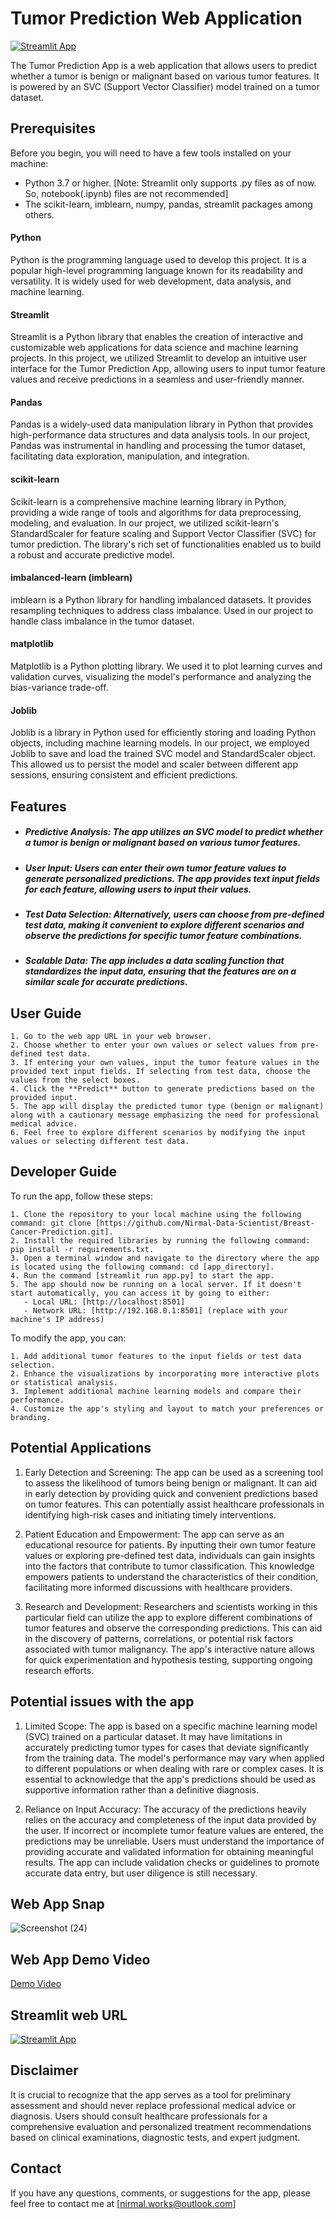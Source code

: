 # Tumor Prediction Web Application

[![Streamlit App](https://static.streamlit.io/badges/streamlit_badge_black_white.svg)](https://breast-cancer-prediction.streamlit.app/)

The Tumor Prediction App is a web application that allows users to predict whether a tumor is benign or malignant based on various tumor features. It is powered by an SVC (Support Vector Classifier) model trained on a tumor dataset.

## Prerequisites

Before you begin, you will need to have a few tools installed on your machine:

* Python 3.7 or higher.
    [Note: Streamlit only supports .py files as of now. So, notebook(.ipynb) files are not recommended]
* The scikit-learn, imblearn, numpy, pandas, streamlit packages among others.

#### Python

Python is the programming language used to develop this project. It is a popular high-level programming language known for its readability and versatility. It is widely used for web development, data analysis, and machine learning.

#### Streamlit

Streamlit is a Python library that enables the creation of interactive and customizable web applications for data science and machine learning projects. In this project, we utilized Streamlit to develop an intuitive user interface for the Tumor Prediction App, allowing users to input tumor feature values and receive predictions in a seamless and user-friendly manner.

#### Pandas

Pandas is a widely-used data manipulation library in Python that provides high-performance data structures and data analysis tools. In our project, Pandas was instrumental in handling and processing the tumor dataset, facilitating data exploration, manipulation, and integration.

#### scikit-learn

Scikit-learn is a comprehensive machine learning library in Python, providing a wide range of tools and algorithms for data preprocessing, modeling, and evaluation. In our project, we utilized scikit-learn's StandardScaler for feature scaling and Support Vector Classifier (SVC) for tumor prediction. The library's rich set of functionalities enabled us to build a robust and accurate predictive model.

#### imbalanced-learn (imblearn)

imblearn is a Python library for handling imbalanced datasets. It provides resampling techniques to address class imbalance. Used in our project to handle class imbalance in the tumor dataset.

#### matplotlib

Matplotlib is a Python plotting library. We used it to plot learning curves and validation curves, visualizing the model's performance and analyzing the bias-variance trade-off.

#### Joblib

Joblib is a library in Python used for efficiently storing and loading Python objects, including machine learning models. In our project, we employed Joblib to save and load the trained SVC model and StandardScaler object. This allowed us to persist the model and scaler between different app sessions, ensuring consistent and efficient predictions.

## Features

* ##### Predictive Analysis: The app utilizes an SVC model to predict whether a tumor is benign or malignant based on various tumor features.

* ##### User Input: Users can enter their own tumor feature values to generate personalized predictions. The app provides text input fields for each feature, allowing users to input their values.

* ##### Test Data Selection: Alternatively, users can choose from pre-defined test data, making it convenient to explore different scenarios and observe the predictions for specific tumor feature combinations.

* ##### Scalable Data: The app includes a data scaling function that standardizes the input data, ensuring that the features are on a similar scale for accurate predictions.

## User Guide

    1. Go to the web app URL in your web browser.
    2. Choose whether to enter your own values or select values from pre-defined test data.
    3. If entering your own values, input the tumor feature values in the provided text input fields. If selecting from test data, choose the values from the select boxes.
    4. Click the **Predict** button to generate predictions based on the provided input.
    5. The app will display the predicted tumor type (benign or malignant) along with a cautionary message emphasizing the need for professional medical advice.
    6. Feel free to explore different scenarios by modifying the input values or selecting different test data.

## Developer Guide

To run the app, follow these steps:

    1. Clone the repository to your local machine using the following command: git clone [https://github.com/Nirmal-Data-Scientist/Breast-Cancer-Prediction.git].
    2. Install the required libraries by running the following command: pip install -r requirements.txt.
    3. Open a terminal window and navigate to the directory where the app is located using the following command: cd [app_directory].
    4. Run the command [streamlit run app.py] to start the app.
    5. The app should now be running on a local server. If it doesn't start automatically, you can access it by going to either:
       - Local URL: [http://localhost:8501]
       - Network URL: [http://192.168.0.1:8501] (replace with your machine's IP address)

To modify the app, you can:

    1. Add additional tumor features to the input fields or test data selection.
    2. Enhance the visualizations by incorporating more interactive plots or statistical analysis.
    3. Implement additional machine learning models and compare their performance.
    4. Customize the app's styling and layout to match your preferences or branding.

## Potential Applications

1. Early Detection and Screening: The app can be used as a screening tool to assess the likelihood of tumors being benign or malignant. It can aid in early detection by providing quick and convenient predictions based on tumor features. This can potentially assist healthcare professionals in identifying high-risk cases and initiating timely interventions.

2. Patient Education and Empowerment: The app can serve as an educational resource for patients. By inputting their own tumor feature values or exploring pre-defined test data, individuals can gain insights into the factors that contribute to tumor classification. This knowledge empowers patients to understand the characteristics of their condition, facilitating more informed discussions with healthcare providers.

3. Research and Development: Researchers and scientists working in this particular field can utilize the app to explore different combinations of tumor features and observe the corresponding predictions. This can aid in the discovery of patterns, correlations, or potential risk factors associated with tumor malignancy. The app's interactive nature allows for quick experimentation and hypothesis testing, supporting ongoing research efforts.

## Potential issues with the app

1. Limited Scope: The app is based on a specific machine learning model (SVC) trained on a particular dataset. It may have limitations in accurately predicting tumor types for cases that deviate significantly from the training data. The model's performance may vary when applied to different populations or when dealing with rare or complex cases. It is essential to acknowledge that the app's predictions should be used as supportive information rather than a definitive diagnosis.

2. Reliance on Input Accuracy: The accuracy of the predictions heavily relies on the accuracy and completeness of the input data provided by the user. If incorrect or incomplete tumor feature values are entered, the predictions may be unreliable. Users must understand the importance of providing accurate and validated information for obtaining meaningful results. The app can include validation checks or guidelines to promote accurate data entry, but user diligence is still necessary.


## Web App Snap

![Screenshot (24)](https://github.com/Nirmal-Data-Scientist/Breast-Cancer-Prediction/assets/123751119/b2086243-fd04-44e8-a532-bbdeae7ec2b1)


## Web App Demo Video

<a href="https://www.linkedin.com/posts/nirmal-data-scientist_breastcancerawareness-machinelearning-healthcaretechnology-activity-7078127990617894912-7dUu?utm_source=share&utm_medium=member_desktop" target="_blank">Demo Video</a>

## Streamlit web URL

[![Streamlit App](https://static.streamlit.io/badges/streamlit_badge_black_white.svg)](https://breast-cancer-prediction.streamlit.app/)

## Disclaimer

It is crucial to recognize that the app serves as a tool for preliminary assessment and should never replace professional medical advice or diagnosis. Users should consult healthcare professionals for a comprehensive evaluation and personalized treatment recommendations based on clinical examinations, diagnostic tests, and expert judgment.

## Contact

If you have any questions, comments, or suggestions for the app, please feel free to contact me at [nirmal.works@outlook.com]
